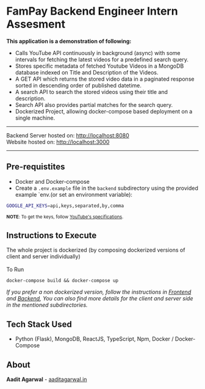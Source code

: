 # FamPay Backend Engineer Intern Assesment
**This application is a demonstration of following:**
- Calls YouTube API continuously in background (async) with some intervals for fetching the latest videos for a predefined search query.
- Stores specific metadata of fetched Youtube Videos in a MongoDB database indexed on Title and Description of the Videos.
- A GET API which returns the stored video data in a paginated response sorted in descending order of published datetime.
- A search API to search the stored videos using their title and description.
- Search API also provides partial matches for the search query.
- Dockerized Project, allowing docker-compose based deployment on a single machine.
---
Backend Server hosted on: [http://localhost:8080](http://localhost:8080)\
Website hosted on: [http://localhost:3000](http://localhost:3000)

---
## Pre-requistites
- Docker and Docker-compose
- Create a `.env.example` file in the `backend` subdirectory using the provided example `env.(or set an environment variable):
```sh
GOOGLE_API_KEYS=api,keys,separated,by,comma
```
<small>**NOTE**: To get the keys, follow [YouTube's specifications](https://developers.google.com/youtube/v3/getting-started).</small>

## Instructions to Execute
The whole project is dockerized (by composing dockerized versions of client and server individually)\
\
To Run
```console
docker-compose build && docker-compose up
```

_If you prefer a non dockerized version, follow the instructions in [Frontend](./frontend/README.md) and [Backend](./backend/README.md), You can also find more details for the client and server side in the mentioned subdirectories._

## Tech Stack Used
- Python (Flask), MongoDB, ReactJS, TypeScript, Npm, Docker / Docker-Compose
## About
__Aadit Agarwal__ - [aaditagarwal.in](https://aaditagarwal.in)

